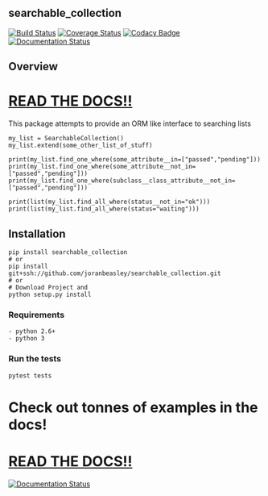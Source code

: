 searchable_collection
------------------------------
[![Build Status](https://travis-ci.org/joranbeasley/searchable_collection.svg?branch=master)](https://travis-ci.org/joranbeasley/searchable_collection)
[![Coverage Status](https://coveralls.io/repos/github/joranbeasley/searchable_collection/badge.svg?branch=master)](https://coveralls.io/github/joranbeasley/searchable_collection?branch=master)
[![Codacy Badge](https://api.codacy.com/project/badge/Grade/870c467e59784d86bd598a5d5d928bbd)](https://www.codacy.com/app/joranbeasley/searchable_collection?utm_source=github.com&amp;utm_medium=referral&amp;utm_content=joranbeasley/searchable_collection&amp;utm_campaign=Badge_Grade)
[![Documentation Status](https://readthedocs.org/projects/searchablecollection/badge/?version=latest)](http://searchablecollection.readthedocs.io/en/latest/?badge=latest)
  

## Overview
# [READ THE DOCS!!](http://searchablecollection.readthedocs.io/en/latest/)

This package attempts to provide an ORM like interface to searching lists

    my_list = SearchableCollection()
    my_list.extend(some_other_list_of_stuff)
    
    print(my_list.find_one_where(some_attribute__in=["passed","pending"])) 
    print(my_list.find_one_where(some_attribute__not_in=["passed","pending"])) 
    print(my_list.find_one_where(subclass__class_attribute__not_in=["passed","pending"])) 

    print(list(my_list.find_all_where(status__not_in="ok")))
    print(list(my_list.find_all_where(status="waiting")))
    
## Installation

    pip install searchable_collection
    # or
    pip install git+ssh://github.com/joranbeasley/searchable_collection.git
    # or
    # Download Project and 
    python setup.py install

### Requirements

    - python 2.6+
    - python 3    

### Run the tests
 
    pytest tests    
    
# Check out tonnes of examples in the docs!
# [READ THE DOCS!!](http://searchablecollection.readthedocs.io/en/latest/)
 [![Documentation Status](https://readthedocs.org/projects/searchablecollection/badge/?version=latest)](http://searchablecollection.readthedocs.io/en/latest/?badge=latest)
  
 